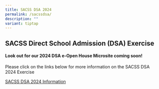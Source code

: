 ```yaml
---
title: SACSS DSA 2024
permalink: /sacssdsa/
description: ""
variant: tiptap
---
```

<h2>SACSS Direct School Admission (DSA) Exercise</h2>
<h4><strong>Look out for our 2024 DSA e-Open House Microsite coming soon!</strong></h4>
<p>Please click on the links below for more information on the SACSS DSA
2024 Exercise</p>
<p><a href="/files/SACSS_DSA_Sec_2024.pdf" rel="noopener noreferrer nofollow" target="_blank">SACSS DSA 2024 Information</a>
</p>